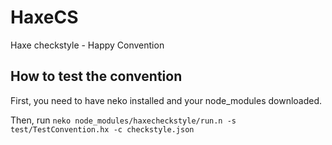 # HaxeCS
Haxe checkstyle - Happy Convention

## How to test the convention

First, you need to have neko installed and your node_modules downloaded.

Then, run
`neko node_modules/haxecheckstyle/run.n -s test/TestConvention.hx -c checkstyle.json`